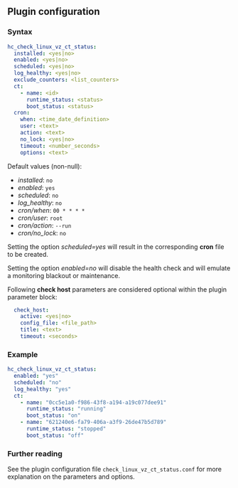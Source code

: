 ## Plugin configuration

### Syntax

```yaml
hc_check_linux_vz_ct_status:
  installed: <yes|no>    
  enabled: <yes|no>
  scheduled: <yes|no>
  log_healthy: <yes|no>
  exclude_counters: <list_counters>
  ct:
    - name: <id>
      runtime_status: <status>
      boot_status: <status>
  cron:
    when: <time_date_definition>
    user: <text>
    action: <text>
    no_lock: <yes|no>
    timeout: <number_seconds>
    options: <text>      
```

Default values (non-null):
* *installed*: `no`
* *enabled*: `yes`
* *scheduled*: `no`
* *log_healthy*: `no`
* *cron/when*: `00 * * * *`
* *cron/user*: `root`
* *cron/action*: `--run`
* *cron/no_lock*: `no`

Setting the option *scheduled=yes* will result in the corresponding **cron** file to be created.

Setting the option *enabled=no* will disable the health check and will emulate a monitoring blackout or maintenance.

Following **check host** parameters are considered optional within the plugin parameter block:

```yaml
  check_host:
    active: <yes|no>
    config_file: <file_path>
    title: <text>
    timeout: <seconds>
```

### Example

```yaml
hc_check_linux_vz_ct_status:
  enabled: "yes"
  scheduled: "no"    
  log_healthy: "yes"
  ct:
    - name: "0cc5e1a0-f986-43f8-a194-a19c077dee91"
      runtime_status: "running"
      boot_status: "on"
    - name: "621240e6-fa79-406a-a3f9-26de47b5d789"
      runtime_status: "stopped"
      boot_status: "off"
```

### Further reading

See the plugin configuration file `check_linux_vz_ct_status.conf` for more explanation on the parameters and options.
